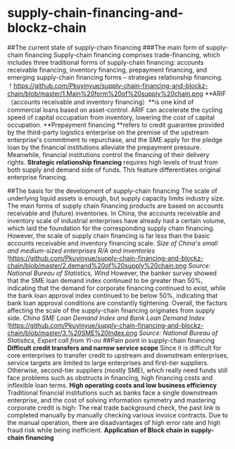 # supply-chain-financing-and-blockz-chain
##The current state of supply-chain financing
###The main form of supply-chain financing 
Supply-chain financing comprises trade-financing, which includes three traditional forms of supply-chain financing: accounts receivable financing, inventory financing, prepayment financing, and emerging supply-chain financing forms – strategies relationship financing.
！https://github.com/Pkuyinyue/supply-chain-financing-and-blockz-chain/blob/master/1.Main%20form%20of%20supply%20chain.png
**ARIF（accounts receivable and inventory financing）**is one kind of commercial loans based on asset-control. ARIF can accelerate the cycling speed of capital occupation from inventory, lowering the cost of capital occupation. 
**Prepayment financing **refers to credit guarantee provided by the third-party logistics enterprise on the premise of the upstream enterprise's commitment to repurchase, and the SME apply for the pledge loan by the financial institutions alleviate the prepayment pressure. Meanwhile, financial institutions control the financing of their delivery rights.
**Strategic relationship financing** requires high levels of trust from both supply and demand side of funds. This feature differentiates original enterprise financing.

##The basis for the development of supply-chain financing
The scale of underlying liquid assets is enough, but supply capacity limits industry size.
The main forms of supply chain financing products are based on accounts receivable and (future) inventories. In China, the accounts receivable and inventory scale of industrial enterprises have already had a certain volume, which laid the foundation for the corresponding supply chain financing. However, the scale of supply chain financing is far less than the basic accounts receivable and inventory financing scale.
_Size of China's small and medium-sized enterprises R/A and inventories_
!https://github.com/Pkuyinyue/supply-chain-financing-and-blockz-chain/blob/master/2.demand%20of%20supply%20chain.png
_Source: National Bureau of Statistics, Wind_
However, the banker survey showed that the SME loan demand index continued to be greater than 50%, indicating that the demand for corporate financing continued to exist, while the bank loan approval index continued to be below 50%, indicating that bank loan approval conditions are constantly tightening. Overall, the factors affecting the scale of the supply-chain financing originates from supply side.
_China SME Loan Demand Index and Bank Loan Demand Index_
!https://github.com/Pkuyinyue/supply-chain-financing-and-blockz-chain/blob/master/3.%20SME%20Index.png
_Source: National Bureau of Statistics, Expert call from Yi-ou_
##Pain point in supply-chain financing
**Difficult credit transfers and narrow service scope**
Since it is difficult for core enterprises to transfer credit to upstream and downstream enterprises, service targets are limited to large enterprises and first-tier suppliers. Otherwise, second-tier suppliers (mostly SME), which really need funds still face problems such as obstructs in financing, high financing costs and inflexible loan terms.
**High operating costs and low business efficiency**
Traditional financial institutions such as banks face a single downstream enterprise, and the cost of solving information symmetry and mastering corporate credit is high:
The real trade background check, the past link is completed manually by manually checking various invoice contracts. Due to the manual operation, there are disadvantages of high error rate and high fraud risk while being inefficient.
**Application of Block chain in supply-chain financing**
